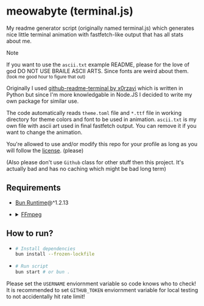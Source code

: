 # meowabyte (terminal.js)
My readme generator script (originally named terminal.js) which generates nice little terminal animation with fastfetch-like output that has all stats about me.  
> [!NOTE]
> If you want to use the `ascii.txt` example README, please for the love of god DO NOT USE BRAILE ASCII ARTS. Since fonts are weird about them.  
> <sup>(took me good hour to figure that out)</sup>

Originally I used [github-readme-terminal by x0rzavi](https://github.com/x0rzavi/github-readme-terminal) which is written in Python but since I'm more knowledgable in Node.JS I decided to write my own package for similar use.  

The code automatically reads `theme.toml` file and `*.ttf` file in working directory for theme colors and font to be used in animation. `ascii.txt` is my own file with ascii art used in final fastfetch output. You can remove it if you want to change the animation.  

You're allowed to use and/or modify this repo for your profile as long as you will follow the [license](/LICENSE). (please)  

(Also please don't use `Github` class for other stuff then this project. It's actually bad and has no caching which might be bad long term)

## Requirements
- [Bun Runtime](https://bun.sh/)@^1.2.13
- <details>
  <summary><a href="https://ffmpeg.org">FFmpeg</a></summary>  

  You should be able to reach frame generating stage without errors if you don't have ffmpeg installed. You can always use your own solution instead.
  </details>

## How to run?
- ```sh
  # Install dependencies
  bun install --frozen-lockfile
  ```
- ```sh
  # Run script
  bun start # or bun .
  ```

Please set the `USERNAME` enviornment variable so code knows who to check!  
It is recommended to set `GITHUB_TOKEN` enviornment variable for local testing to not accidentally hit rate limit!
